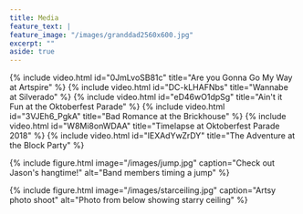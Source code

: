 ```yaml
---
title: Media
feature_text: |
feature_image: "/images/granddad2560x600.jpg"
excerpt: ""
aside: true
---
```


{% include video.html id="0JmLvoSB81c" title="Are you Gonna Go My Way at Artspire" %}
{% include video.html id="DC-kLHAFNbs" title="Wannabe at Silverado" %}
{% include video.html id="eD46wO1dpSg" title="Ain't it Fun at the Oktoberfest Parade" %}
{% include video.html id="3VJEh6_PgkA" title="Bad Romance at the Brickhouse" %}
{% include video.html id="W8Mi8onWDAA" title="Timelapse at Oktoberfest Parade 2018" %}
{% include video.html id="lEXAdYwZrDY" title="The Adventure at the Block Party" %}

{% include figure.html image="/images/jump.jpg" caption="Check out Jason's hangtime!" alt="Band members timing a jump" %}

{% include figure.html image="/images/starceiling.jpg" caption="Artsy photo shoot" alt="Photo from below showing starry ceiling" %}

<!--

{% include figure.html image="https://picsum.photos/600/800?image=894" caption="Image with caption" width="300" height="800" %}

{% include figure.html image="https://picsum.photos/1600/800?image=894" alt="Image with just alt text" %}

-->
